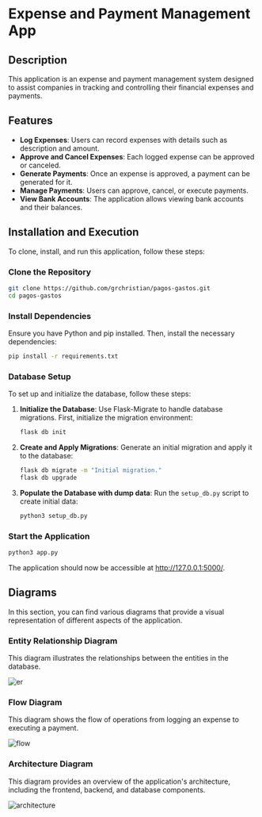 # Expense and Payment Management App

## Description

This application is an expense and payment management system designed to assist companies in tracking and controlling their financial expenses and payments.

## Features

- **Log Expenses**: Users can record expenses with details such as description and amount.
- **Approve and Cancel Expenses**: Each logged expense can be approved or canceled.
- **Generate Payments**: Once an expense is approved, a payment can be generated for it.
- **Manage Payments**: Users can approve, cancel, or execute payments.
- **View Bank Accounts**: The application allows viewing bank accounts and their balances.

## Installation and Execution

To clone, install, and run this application, follow these steps:

### Clone the Repository

```bash
git clone https://github.com/grchristian/pagos-gastos.git
cd pagos-gastos
```

### Install Dependencies

Ensure you have Python and pip installed. Then, install the necessary dependencies:

```bash
pip install -r requirements.txt
```

### Database Setup

To set up and initialize the database, follow these steps:

1. **Initialize the Database**:
   Use Flask-Migrate to handle database migrations. First, initialize the migration environment:

   ```bash
   flask db init
   ```

2. **Create and Apply Migrations**:
   Generate an initial migration and apply it to the database:

   ```bash
   flask db migrate -m "Initial migration."
   flask db upgrade
   ```

3. **Populate the Database with dump data**:
   Run the `setup_db.py` script to create initial data:

   ```bash
   python3 setup_db.py
   ```

### Start the Application

```bash
python3 app.py
```

The application should now be accessible at <http://127.0.0.1:5000/>.

## Diagrams

In this section, you can find various diagrams that provide a visual representation of different aspects of the application.

### Entity Relationship Diagram

This diagram illustrates the relationships between the entities in the database.

![er](diagrams/er.svg)

### Flow Diagram

This diagram shows the flow of operations from logging an expense to executing a payment.

![flow](diagrams/flow.svg)

### Architecture Diagram

This diagram provides an overview of the application's architecture, including the frontend, backend, and database components.

![architecture](diagrams/architecture.svg)
